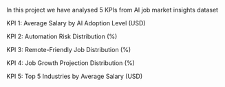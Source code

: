 In this project we have analysed 5 KPIs from AI job market insights dataset 

KPI 1: Average Salary by AI Adoption Level (USD)

KPI 2: Automation Risk Distribution (%)

KPI 3: Remote-Friendly Job Distribution (%)

KPI 4: Job Growth Projection Distribution (%)

KPI 5: Top 5 Industries by Average Salary (USD)
